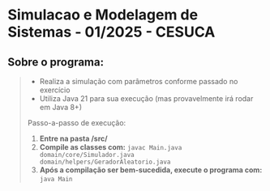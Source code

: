 # Simulacao e Modelagem de Sistemas - 01/2025 - CESUCA

## Sobre o programa:
> - Realiza a simulação com parâmetros conforme passado no exercício
> - Utiliza Java 21 para sua execução (mas provavelmente irá rodar em Java 8+)
> 
> Passo-a-passo de execução:
> 1. **Entre na pasta /src/**
> 2. **Compile as classes com:** `javac Main.java domain/core/Simulador.java domain/helpers/GeradorAleatorio.java`
> 3. **Após a compilação ser bem-sucedida, execute o programa com:** `java Main`

